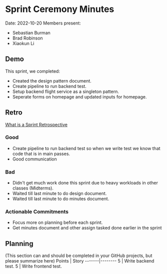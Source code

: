 # Sprint Ceremony Minutes
  
Date: 2022-10-20
Members present:
* Sebastian Burman
* Brad Robinson
* Xiaokun Li
  
## Demo
This sprint, we completed:
* Created the design pattern document.
* Create pipeline to run backend test.
* Setup backend flight service as a singleton pattern. 
* Seperate forms on homepage and updated inputs for homepage.

## Retro
[What is a Sprint Retrospective](https://www.scrum.org/resources/what-is-a-sprint-retrospective)

### Good
* Create pipeline to run backend test so when we write test we know that code that is in main passes.
* Good communication 
### Bad
* Didn't get much work done this sprint due to heavy workloads in other classes (Midterms).
* Waited till last minute to do design document.
* Waited till last minute to do minutes document.
### Actionable Commitments
* Focus more on planning before each sprint.
* Get minutes document and other assign tasked done earlier in the sprint

## Planning
(This section can and should be completed in your GitHub projects, but please 
summarize here)
Points | Story
-------|--------
5      | Write backend test. 
5      | Write frontend test. 